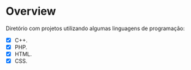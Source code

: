 # Overview



Diretório com projetos utilizando algumas linguagens de programação:

- [x] C++.
- [x] PHP.
- [x] HTML.
- [x] CSS.